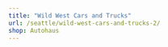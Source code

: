 ```yaml
---
title: "Wild West Cars and Trucks"
url: /seattle/wild-west-cars-and-trucks-2/
shop: Autohaus
---
```

